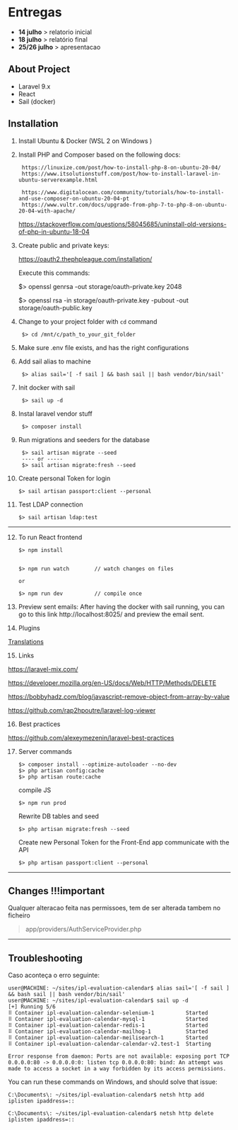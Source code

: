 

# Entregas
- **14 julho** > relatorio inicial
- **18 julho** > relatório final
- **25/26 julho** > apresentacao

## About Project
- Laravel 9.x
- React
- Sail (docker)

## Installation

1) Install Ubuntu & Docker (WSL 2 on Windows )

2) Install PHP and Composer based on the following docs:

        https://linuxize.com/post/how-to-install-php-8-on-ubuntu-20-04/
        https://www.itsolutionstuff.com/post/how-to-install-laravel-in-ubuntu-serverexample.html

        https://www.digitalocean.com/community/tutorials/how-to-install-and-use-composer-on-ubuntu-20-04-pt
        https://www.vultr.com/docs/upgrade-from-php-7-to-php-8-on-ubuntu-20-04-with-apache/ 


    https://stackoverflow.com/questions/58045685/uninstall-old-versions-of-php-in-ubuntu-18-04


3) Create public and private keys:

    https://oauth2.thephpleague.com/installation/
    
    Execute this commands:

    $> openssl genrsa -out storage/oauth-private.key 2048

    $> openssl rsa -in storage/oauth-private.key -pubout -out storage/oauth-public.key
   

4) Change to your project folder with `cd` command

        $> cd /mnt/c/path_to_your_git_folder        

5) Make sure .env file exists, and has the right configurations

6) Add sail alias to machine

        $> alias sail='[ -f sail ] && bash sail || bash vendor/bin/sail'

7) Init docker with sail

        $> sail up -d

8) Instal laravel vendor stuff

        $> composer install


9) Run migrations and seeders for the database 

        $> sail artisan migrate --seed
        ---- or -----
        $> sail artisan migrate:fresh --seed

10) Create personal Token for login

        $> sail artisan passport:client --personal

11) Test LDAP connection

        $> sail artisan ldap:test

-----

12) To run React frontend

        $> npm install


        $> npm run watch        // watch changes on files
        
        or
        
        $> npm run dev          // compile once


13) Preview sent emails:
    After having the docker with sail running, you can go to this link http://localhost:8025/ and preview the email sent.

14) Plugins

   [Translations](https://react.i18next.com/)


15) Links

https://laravel-mix.com/

https://developer.mozilla.org/en-US/docs/Web/HTTP/Methods/DELETE

https://bobbyhadz.com/blog/javascript-remove-object-from-array-by-value
    
https://github.com/rap2hpoutre/laravel-log-viewer
    
16) Best practices

   https://github.com/alexeymezenin/laravel-best-practices


17) Server commands

        $> composer install --optimize-autoloader --no-dev
        $> php artisan config:cache
        $> php artisan route:cache

    compile JS
    
        $> npm run prod

    Rewrite DB tables and seed
        
        $> php artisan migrate:fresh --seed

    Create new Personal Token for the Front-End app communicate with the API

        $> php artisan passport:client --personal

---

## Changes !!!important

 Qualquer alteracao feita nas permissoes, tem de ser alterada tambem no ficheiro
 > app/providers/AuthServiceProvider.php


---

## Troubleshooting

Caso aconteça o erro seguinte:

    user@MACHINE: ~/sites/ipl-evaluation-calendar$ alias sail='[ -f sail ] && bash sail || bash vendor/bin/sail'
    user@MACHINE: ~/sites/ipl-evaluation-calendar$ sail up -d
    [+] Running 5/6
    ⠿ Container ipl-evaluation-calendar-selenium-1          Started
    ⠿ Container ipl-evaluation-calendar-mysql-1             Started
    ⠿ Container ipl-evaluation-calendar-redis-1             Started
    ⠿ Container ipl-evaluation-calendar-mailhog-1           Started
    ⠿ Container ipl-evaluation-calendar-meilisearch-1       Started
    ⠿ Container ipl-evaluation-calendar-calendar-v2.test-1  Starting

    Error response from daemon: Ports are not available: exposing port TCP 0.0.0.0:80 -> 0.0.0.0:0: listen tcp 0.0.0.0:80: bind: An attempt was made to access a socket in a way forbidden by its access permissions.


You can run these commands on Windows, and should solve that issue:

    C:\Documents\: ~/sites/ipl-evaluation-calendar$ netsh http add iplisten ipaddress=::
    
    C:\Documents\: ~/sites/ipl-evaluation-calendar$ netsh http delete iplisten ipaddress=::
